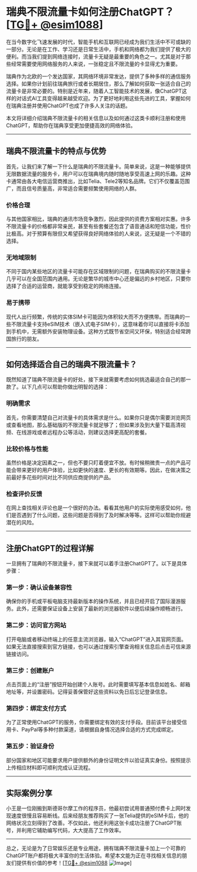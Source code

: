 # 瑞典不限流量卡如何注册ChatGPT？[[TG💪+ @esim1088](https://t.me/s/esim1088)]

在当今数字化飞速发展的时代，智能手机和互联网已经成为我们生活中不可或缺的一部分。无论是在工作、学习还是日常生活中，手机和网络都为我们提供了极大的便利。而当我们提到网络连接时，流量卡无疑是最重要的角色之一。尤其是对于那些经常需要使用网络服务的人来说，一张稳定且不限流量的卡显得尤为重要。

瑞典作为北欧的一个发达国家，其网络环境非常发达，提供了多种多样的通信服务选择。如果你计划前往瑞典旅行或者长期居住，那么了解如何获取一张适合自己的流量卡是非常必要的。特别是近年来，随着人工智能技术的发展，像ChatGPT这样的对话式AI工具变得越来越受欢迎。为了更好地利用这些先进的工具，掌握如何在瑞典注册并使用ChatGPT也成了许多人关注的话题。

本文将详细介绍瑞典不限流量卡的相关信息以及如何通过这类卡顺利注册和使用ChatGPT，帮助你在瑞典享受更加便捷高效的网络体验。

---

## 瑞典不限流量卡的特点与优势

首先，让我们来了解一下什么是瑞典的不限流量卡。简单来说，这是一种能够提供无限数据流量的服务卡，用户可以在瑞典境内随时随地享受高速上网的乐趣。这种卡通常由各大电信运营商推出，比如Telia、Tele2等知名品牌。它们不仅覆盖范围广，而且信号质量高，非常适合需要频繁使用网络的人群。

### **价格合理**
与其他国家相比，瑞典的通讯市场竞争激烈，因此提供的资费方案相对实惠。许多不限流量卡的价格都非常亲民，甚至有些套餐还包含了语音通话和短信功能，性价比极高。对于预算有限但又希望获得良好网络体验的人来说，这无疑是一个不错的选择。

### **无地域限制**
不同于国内某些地区的流量卡可能存在区域限制的问题，在瑞典购买的不限流量卡几乎可以在全国范围内通用。无论是繁华的城市中心还是偏远的乡村地区，只要你选择了合适的运营商，就能享受到稳定的网络连接。

### **易于携带**
现代人出行频繁，传统的实体SIM卡可能因为体积较大而不方便携带。而瑞典的一些不限流量卡支持eSIM技术（嵌入式电子SIM卡），这意味着你可以直接将卡添加到手机中，无需额外安装物理设备。这种方式既节省空间又环保，特别适合经常跨国旅行的朋友。

---

## 如何选择适合自己的瑞典不限流量卡？

既然知道了瑞典不限流量卡的好处，接下来就需要考虑如何挑选最适合自己的那一款了。以下几点可以帮助你做出明智的选择：

### **明确需求**
首先，你需要清楚自己对流量卡的具体需求是什么。如果你只是偶尔需要浏览网页或查看地图，那么基础版的不限流量卡就足够了；但如果涉及到大量下载高清视频、在线游戏或者远程办公等活动，则建议选择更高配的套餐。

### **比较价格与性能**
虽然价格是决定因素之一，但也不要只盯着便宜不放。有时候稍微贵一点的产品可能会带来更好的用户体验，比如更快的速度、更长的有效期等。因此，在做决策之前最好多花些时间对比不同供应商提供的产品。

### **检查评价反馈**
在网上查找相关评论也是一个很好的办法。看看其他用户的实际使用感受如何，他们是否遇到了什么问题，这些问题是否得到了及时解决等等。这样可以帮助你规避潜在的风险。

---

## 注册ChatGPT的过程详解

一旦拥有了瑞典的不限流量卡，接下来就可以着手注册ChatGPT了。以下是具体步骤：

### **第一步：确认设备兼容性**
确保你的手机或平板电脑支持最新版本的操作系统，并且已经开启了国际漫游服务。此外，还需要保证设备上安装了最新的浏览器软件以便后续操作顺畅进行。

### **第二步：访问官方网站**
打开电脑或者移动终端上的任意主流浏览器，输入“ChatGPT”进入其官网页面。如果无法直接搜索到官方链接，也可以通过搜索引擎查询相关信息后点击可信来源链接访问。

### **第三步：创建账户**
点击页面上的“注册”按钮开始创建个人账号。此时需要填写基本信息如姓名、邮箱地址等，并设置密码。记得妥善保管好这些资料以免日后忘记登录信息。

### **第四步：绑定支付方式**
为了正常使用ChatGPT的服务，你需要绑定有效的支付手段。目前该平台接受信用卡、PayPal等多种付款渠道，请根据自身情况选择合适的方式完成绑定。

### **第五步：验证身份**
部分国家和地区可能要求用户提供额外的身份证明文件以验证真实身份。按照提示上传相应材料即可顺利完成认证流程。

---

## 实际案例分享

小王是一位刚搬到斯德哥尔摩工作的程序员，他最初尝试用普通预付费卡上网时发现速度很慢且容易断线。后来经朋友推荐购买了一张Telia提供的eSIM卡后，他的网络状况立刻得到了改善。不仅如此，他还利用这张卡成功注册了ChatGPT账号，并利用它辅助编写代码，大大提高了工作效率。

---

总之，无论是为了日常娱乐还是专业用途，拥有瑞典不限流量卡加上一个可靠的ChatGPT账户都将极大丰富你的生活体验。希望本文能为正在寻找相关信息的朋友们提供有价值的参考！[[TG💪+ @esim1088](https://t.me/s/esim1088) ![Image](https://i.postimg.cc/4NQfJmqS/Snipaste-2025-05-13-00-14-12.png)]